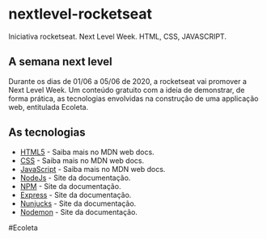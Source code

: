# nextlevel-rocketseat

Iniciativa rocketseat. Next Level Week. HTML, CSS, JAVASCRIPT.

## A semana next level

Durante os dias de 01/06 a 05/06 de 2020, a rocketseat vai promover
a Next Level Week. Um conteúdo gratuito com a ideia de demonstrar, de
forma prática, as tecnologias envolvidas na construção de uma applicação 
web, entitulada Ecoleta.

## As tecnologias

- [HTML5](http://https://developer.mozilla.org/en-US/docs/Web/Guide/HTML/HTML5 "HTML") - Saiba mais no MDN web docs. 
- [CSS](https://developer.mozilla.org/en-US/docs/Web/CSS) - Saiba mais no MDN web docs. 
- [JavaScript](https://developer.mozilla.org/en-US/docs/Web/JavaScript) - Saiba mais no MDN web docs. 
- [NodeJs](https://nodejs.org/en/) - Site da documentação.
- [NPM](https://www.npmjs.com/) - Site da documentação.
- [Express](https://expressjs.com/) - Site da documentação.
- [Nunjucks](https://mozilla.github.io/nunjucks/) - Site da documentação.
- [Nodemon](https://nodemon.io/) - Site da documentação.

#Ecoleta
